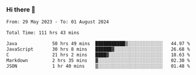 ### Hi there 👋

<!--START_SECTION:waka-->

```txt
From: 29 May 2023 - To: 01 August 2024

Total Time: 111 hrs 43 mins

Java             50 hrs 49 mins  ███████████▒░░░░░░░░░░░░░   44.97 %
JavaScript       30 hrs 8 mins   ██████▓░░░░░░░░░░░░░░░░░░   26.68 %
C                21 hrs 2 mins   ████▓░░░░░░░░░░░░░░░░░░░░   18.63 %
Markdown         2 hrs 35 mins   ▓░░░░░░░░░░░░░░░░░░░░░░░░   02.30 %
JSON             1 hr 40 mins    ▒░░░░░░░░░░░░░░░░░░░░░░░░   01.48 %
```

<!--END_SECTION:waka-->
<!--
**the-beef-calculator/the-beef-calculator** is a ✨ _special_ ✨ repository because its `README.md` (this file) appears on your GitHub profile.

Here are some ideas to get you started:

- 🔭 I’m currently working on ...
- 🌱 I’m currently learning ...
- 👯 I’m looking to collaborate on ...
- 🤔 I’m looking for help with ...
- 💬 Ask me about ...
- 📫 How to reach me: ...
- 😄 Pronouns: ...
- ⚡ Fun fact: ...
-->
